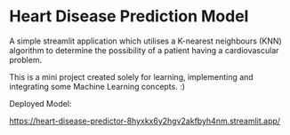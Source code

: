 # Heart Disease Prediction Model

A simple streamlit application which utilises a K-nearest neighbours (KNN) algorithm to determine the possibility of a patient having a cardiovascular problem.

This is a mini project created solely for learning, implementing and integrating some Machine Learning concepts. :)

Deployed Model:

https://heart-disease-predictor-8hyxkx6y2hgv2akfbyh4nm.streamlit.app/
